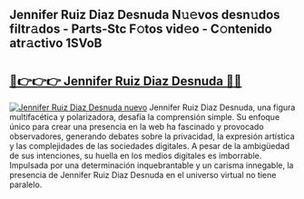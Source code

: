 ## Jennifer Ruiz Diaz Desnuda N𝚞𝚎vos desn𝚞dos filtr𝚊dos - Parts-Stc F𝚘tos vid𝚎o - C𝚘ntenido atr𝚊ctivo 1SVoB

# <h2><a href="http://mb4u67.tromn.icu/?c=Jennifer+Ruiz+Diaz+Desnuda">🔗👉👉👉 Jennifer Ruiz Diaz Desnuda 🔗🔗</a></h2>

[![Jennifer Ruiz Diaz Desnuda nuevo](https://i.imgur.com/pEAQMta.gif)](http://mb4u67.tromn.icu/?c=Jennifer+Ruiz+Diaz+Desnuda)
Jennifer Ruiz Diaz Desnuda, una figura multifacética y polarizadora, desafía la comprensión simple. Su enfoque único para crear una presencia en la web ha fascinado y provocado observadores, generando debates sobre la privacidad, la expresión artística y las complejidades de las sociedades digitales. A pesar de la ambigüedad de sus intenciones, su huella en los medios digitales es imborrable. Impulsada por una determinación inquebrantable y un carisma innegable, la presencia de Jennifer Ruiz Diaz Desnuda en el universo virtual no tiene paralelo.
